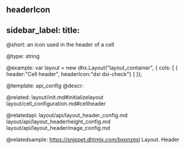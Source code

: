 headerIcon
---
sidebar_label: 
title: 
---          

@short: 
an icon used in the header of a cell




@type: string

@example: 
var layout = new dhx.Layout("layout_container", {
    cols: [
      { header:"Cell header", headerIcon:"dxi dxi-check"}
    ]
});


@template:	api_config
@descr: 

@related: layout/init.md#initializelayout
layout/cell_configuration.md#cellheader

@relatedapi: 
layout/api/layout_header_config.md
layout/api/layout_headerheight_config.md
layout/api/layout_headerimage_config.md

@relatedsample: https://snippet.dhtmlx.com/bxqnzesl	Layout. Header